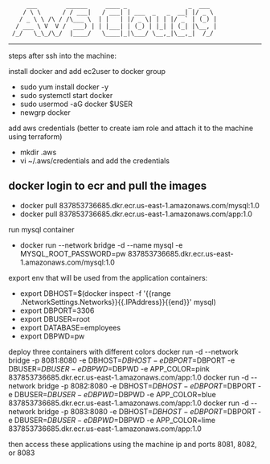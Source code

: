          ___        ______     ____ _                 _  ___  
        / \ \      / / ___|   / ___| | ___  _   _  __| |/ _ \ 
       / _ \ \ /\ / /\___ \  | |   | |/ _ \| | | |/ _` | (_) |
      / ___ \ V  V /  ___) | | |___| | (_) | |_| | (_| |\__, |
     /_/   \_\_/\_/  |____/   \____|_|\___/ \__,_|\__,_|  /_/ 
 ----------------------------------------------------------------- 


steps after ssh into the machine:

install docker and add ec2user to docker group
- sudo yum install docker -y
- sudo systemctl start docker
- sudo usermod -aG docker $USER
- newgrp docker


add aws credentials (better to create iam role and attach it to the machine using terraform)
- mkdir .aws
- vi ~/.aws/credentials and add the credentials

docker login to ecr and pull the images
- 
- docker pull 837853736685.dkr.ecr.us-east-1.amazonaws.com/mysql:1.0
- docker pull 837853736685.dkr.ecr.us-east-1.amazonaws.com/app:1.0

run mysql container
- docker run --network bridge -d --name mysql -e MYSQL_ROOT_PASSWORD=pw   837853736685.dkr.ecr.us-east-1.amazonaws.com/mysql:1.0

export env that will be used from the application containers:
- export DBHOST=$(docker inspect -f '{{range .NetworkSettings.Networks}}{{.IPAddress}}{{end}}' mysql)
- export DBPORT=3306
- export DBUSER=root
- export DATABASE=employees
- export DBPWD=pw

deploy three containers with different colors
docker run -d --network bridge  -p 8081:8080  -e DBHOST=$DBHOST -e DBPORT=$DBPORT -e  DBUSER=$DBUSER -e DBPWD=$DBPWD -e APP_COLOR=pink 837853736685.dkr.ecr.us-east-1.amazonaws.com/app:1.0
docker run -d --network bridge  -p 8082:8080  -e DBHOST=$DBHOST -e DBPORT=$DBPORT -e  DBUSER=$DBUSER -e DBPWD=$DBPWD -e APP_COLOR=blue 837853736685.dkr.ecr.us-east-1.amazonaws.com/app:1.0
docker run -d --network bridge  -p 8083:8080  -e DBHOST=$DBHOST -e DBPORT=$DBPORT -e  DBUSER=$DBUSER -e DBPWD=$DBPWD -e APP_COLOR=lime 837853736685.dkr.ecr.us-east-1.amazonaws.com/app:1.0

then access these applications using the machine ip and ports 8081, 8082, or 8083
